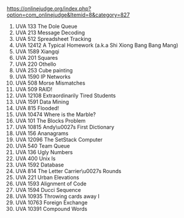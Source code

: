 https://onlinejudge.org/index.php?option=com_onlinejudge&Itemid=8&category=827
1. UVA 133 The Dole Queue
2. UVA 213 Message Decoding
3. UVA 512 Spreadsheet Tracking
4. UVA 12412 A Typical Homework (a.k.a Shi Xiong Bang Bang Mang)
1. UVA 1589 Xiangqi
2. UVA 201 Squares
3. UVA 220 Othello
4. UVA 253 Cube painting
5. UVA 1590 IP Networks
6. UVA 508 Morse Mismatches
7. UVA 509 RAID!
8. UVA 12108 Extraordinarily Tired Students
9. UVA 1591 Data Mining
10. UVA 815 Flooded!
1. UVA 10474 Where is the Marble?
2. UVA 101 The Blocks Problem
3. UVA 10815 Andy\u0027s First Dictionary
4. UVA 156 Ananagrams
5. UVA 12096 The SetStack Computer
6. UVA 540 Team Queue
7. UVA 136 Ugly Numbers
8. UVA 400 Unix ls
9. UVA 1592 Database
10. UVA 814 The Letter Carrier\u0027s Rounds
11. UVA 221 Urban Elevations
1. UVA 1593 Alignment of Code
2. UVA 1594 Ducci Sequence
3. UVA 10935 Throwing cards away I
4. UVA 10763 Foreign Exchange
6. UVA 10391 Compound Words